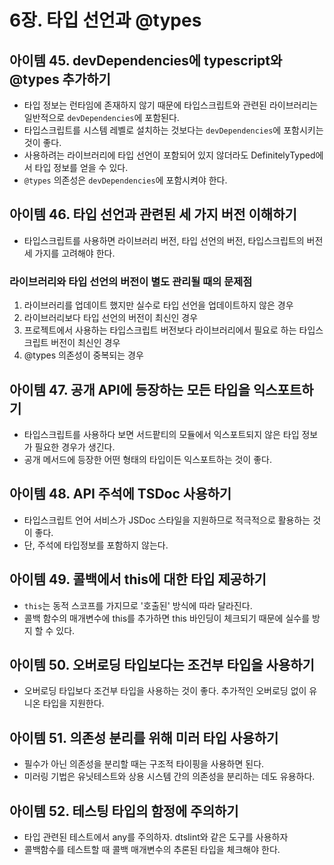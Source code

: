 # 6장. 타입 선언과 @types

## 아이템 45. devDependencies에 typescript와 @types 추가하기

- 타입 정보는 런타임에 존재하지 않기 때문에 타입스크립트와 관련된 라이브러리는 일반적으로 `devDependencies`에 포함된다.
- 타입스크립트를 시스템 레벨로 설치하는 것보다는 `devDependencies`에 포함시키는 것이 좋다.
- 사용하려는 라이브러리에 타입 선언이 포함되어 있지 않더라도 DefinitelyTyped에서 타입 정보를 얻을 수 있다.
- `@types` 의존성은 `devDependencies`에 포함시켜야 한다.

## 아이템 46. 타입 선언과 관련된 세 가지 버전 이해하기

- 타입스크립트를 사용하면 라이브러리 버전, 타입 선언의 버전, 타입스크립트의 버전 세 가지를 고려해야 한다.

### 라이브러리와 타입 선언의 버전이 별도 관리될 때의 문제점

1. 라이브러리를 업데이트 했지만 실수로 타입 선언을 업데이트하지 않은 경우
2. 라이브러리보다 타입 선언의 버전이 최신인 경우
3. 프로젝트에서 사용하는 타입스크립트 버전보다 라이브러리에서 필요로 하는 타입스크립트 버전이 최신인 경우
4. @types 의존성이 중복되는 경우

## 아이템 47. 공개 API에 등장하는 모든 타입을 익스포트하기

- 타입스크립트를 사용하다 보면 서드팥티의 모듈에서 익스포트되지 않은 타입 정보가 필요한 경우가 생긴다.
- 공개 메서드에 등장한 어떤 형태의 타입이든 익스포트하는 것이 좋다.

## 아이템 48. API 주석에 TSDoc 사용하기

- 타입스크립트 언어 서비스가 JSDoc 스타일을 지원하므로 적극적으로 활용하는 것이 좋다.
- 단, 주석에 타입정보를 포함하지 않는다.

## 아이템 49. 콜백에서 this에 대한 타입 제공하기

- `this`는 동적 스코프를 가지므로 '호출된' 방식에 따라 달라진다.
- 콜백 함수의 매개변수에 this를 추가하면 this 바인딩이 체크되기 때문에 실수를 방지 할 수 있다.

## 아이템 50. 오버로딩 타입보다는 조건부 타입을 사용하기

- 오버로딩 타입보다 조건부 타입을 사용하는 것이 좋다. 추가적인 오버로딩 없이 유니온 타입을 지원한다.

## 아이템 51. 의존성 분리를 위해 미러 타입 사용하기

- 필수가 아닌 의존성을 분리할 때는 구조적 타이핑을 사용하면 된다.
- 미러링 기법은 유닛테스트와 상용 시스템 간의 의존성을 분리하는 데도 유용하다.

## 아이템 52. 테스팅 타입의 함정에 주의하기

- 타입 관련된 테스트에서 any를 주의하자. dtslint와 같은 도구를 사용하자
- 콜백함수를 테스트할 때 콜백 매개변수의 추론된 타입을 체크해야 한다.
